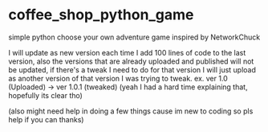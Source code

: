 # coffee_shop_python_game
simple python choose your own adventure game inspired by NetworkChuck

I will update as new version each time I add 100 lines of code to the last version, also the versions that are already uploaded and published will not be updated, if there's a tweak I need to do for that version I will just upload as another version of that version I was trying to tweak. ex. ver 1.0 (Uploaded) -> ver 1.0.1 (tweaked)
                   (yeah I had a hard time explaining that, hopefully its clear tho)

(also might need help in doing a few things cause im new to coding so pls help if you can thanks)

